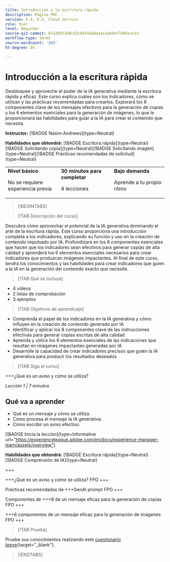 ```yaml
---
title: Introducción a la escritura rápida
description: Página POC
version: 6.4, 6.5, Cloud Service
role: User
level: Beginner
source-git-commit: 67a39372b8c92c04556a0e41e3ab9ef7d05eac53
workflow-type: tm+mt
source-wordcount: '363'
ht-degree: 0%

---
```



# Introducción a la escritura rápida

Desbloquee y aproveche el poder de la IA generativa mediante la escritura rápida y eficaz. Este curso explica cuáles son los indicadores, cómo se utilizan y las prácticas recomendadas para crearlos. Explorará los 8 componentes clave de los mensajes efectivos para la generación de copias y los 6 elementos esenciales para la generación de imágenes, lo que le proporcionará las habilidades para guiar a la IA para crear el contenido que necesita.

**Instructor:** [!BADGE Nasim Andrews]{type=Neutral}

**Habilidades que obtendrá:** [!BADGE Escritura rápida]{type=Neutral}[!BADGE Solicitando copia]{type=Neutral}[!BADGE Solicitando imagen]{type=Neutral}[!BADGE Prácticas recomendadas de solicitud]{type=Neutral}

<table>
    <tr>
        <td width="33%">
            <strong>Nivel básico</strong>            
            <p>No se requiere experiencia previa<p>
        </td>
          <td width="33%">
            <strong>30 minutos para completar</strong>
            <p>4 lecciones<p>
        </td>
        <td width="33%">
            <strong>Bajo demanda</strong>
            <p>Aprende a tu propio ritmo<p>
        </td>
    </tr>
</table>

>[!BEGINTABS]

>[!TAB Descripción del curso]

Descubra cómo aprovechar el potencial de la IA generativa dominando el arte de la escritura rápida. Este curso proporciona una introducción completa a los indicadores, explicando su función y uso en la creación de contenido impulsado por IA. Profundizará en los 8 componentes esenciales que hacen que los indicadores sean efectivos para generar copias de alta calidad y aprenderá los 6 elementos esenciales necesarios para crear indicadores que produzcan imágenes impactantes. Al final de este curso, tendrá los conocimientos y las habilidades para crear indicadores que guíen a la IA en la generación del contenido exacto que necesite.

>[!TAB Qué se incluye]

* 4 vídeos
* 2 listas de comprobación
* 3 ejemplos

>[!TAB Objetivos de aprendizaje]

* Comprenda el papel de los indicadores en la IA generativa y cómo influyen en la creación de contenido generado por IA
* Identificar y aplicar los 8 componentes clave de las instrucciones efectivas para generar copias escritas de alta calidad
* Aprenda y utilice los 6 elementos esenciales de las indicaciones que resultan en imágenes impactantes generadas por IA
* Desarrolle la capacidad de crear indicadores precisos que guíen la IA generativa para producir los resultados deseados

>[!TAB Siga el curso]

+++¿Qué es un aviso y cómo se utiliza?

_Lección 1 | 7 minutos_

## Qué va a aprender

* Qué es un mensaje y cómo se utiliza.
* Cómo procesa el mensaje la IA generativa.
* Cómo escribir un aviso efectivo.

[!BADGE Inicia la lección]{type=Informative url="https://experienceleague.adobe.com/en/docs/experience-manager-learn/assets/overview"}

**Habilidades que obtendrá:** [!BADGE Escritura rápida]{type=Neutral}[!BADGE Comprensión de IA]{type=Neutral}

+++

+++¿Qué es un aviso y cómo se utiliza?
FPO
+++

Prácticas recomendadas de +++GenAI prompt
FPO
+++

Componentes de +++8 de un mensaje eficaz para la generación de copias
FPO
+++

+++6 componentes de un mensaje eficaz para la generación de imágenes
FPO
+++

>[!TAB Prueba]

Pruebe sus conocimientos realizando este [cuestionario breve](https://ezpwo74vees.typeform.com/to/vsPYgbwa){target="_blank"}.

>[!ENDTABS]
